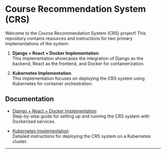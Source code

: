 # Course Recommendation System (CRS)

Welcome to the Course Recommendation System (CRS) project! This repository contains resources and instructions for two primary implementations of the system:

1. **Django + React + Docker Implementation**  
   This implementation showcases the integration of Django as the backend, React as the frontend, and Docker for containerization.

2. **Kubernetes Implementation**  
   This implementation focuses on deploying the CRS system using Kubernetes for container orchestration.

## Documentation

- [Django + React + Docker Implementation](docs/readme/README_INITIAL.md)  
  Step-by-step guide for setting up and running the CRS system with Dockerized services.

- [Kubernetes Implementation](docs/readme/README_K8S.md)  
  Detailed instructions for deploying the CRS system on a Kubernetes cluster.

---
